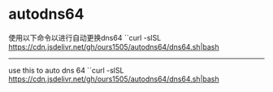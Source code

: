 # autodns64
使用以下命令以进行自动更换dns64
``curl -slSL https://cdn.jsdelivr.net/gh/ours1505/autodns64/dns64.sh|bash

***

use this to auto dns 64
``curl -slSL https://cdn.jsdelivr.net/gh/ours1505/autodns64/dns64.sh|bash
